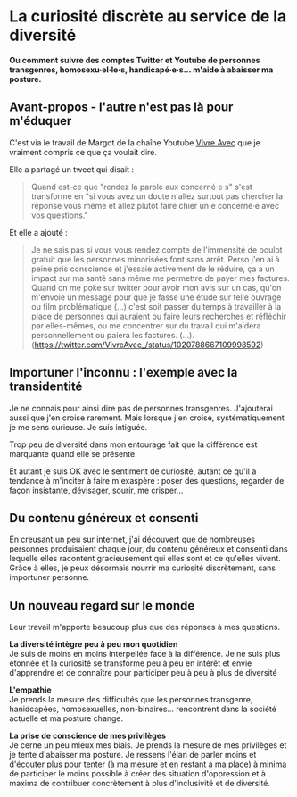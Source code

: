 # La curiosité discrète au service de la diversité 
**Ou comment suivre des comptes Twitter et Youtube de personnes transgenres, homosexu·el·le·s, handicapé·e·s... m'aide à abaisser ma posture.**

## Avant-propos - l'autre n'est pas là pour m'éduquer

C'est via le travail de Margot de la chaîne Youtube [Vivre Avec](https://www.youtube.com/channel/UCH3Hp3WAm0iGQBi_csusoUg) que je vraiment compris ce que ça voulait dire.

Elle a partagé un tweet qui disait : 

> Quand est-ce que "rendez la parole aux concerné·e·s" s'est transformé en "si vous avez un doute n'allez surtout pas chercher la réponse vous même et allez plutôt faire chier un·e concerné·e avec vos questions."

Et elle a ajouté : 
> Je ne sais pas si vous vous rendez compte de l'immensité de boulot gratuit que les personnes minorisées font sans arrêt. Perso j'en ai à peine pris conscience et j'essaie activement de le réduire, ça a un impact sur ma santé sans même me permettre de payer mes factures. Quand on me poke sur twitter pour avoir mon avis sur un cas, qu'on m'envoie un message pour que je fasse une étude sur telle ouvrage ou film problématique (...) c'est soit passer du temps à travailler à la place de personnes qui auraient pu faire leurs recherches et réfléchir par elles-mêmes, ou me concentrer sur du travail qui m'aidera personnellement ou paiera les factures. (...). (https://twitter.com/VivreAvec_/status/1020788667109998592)

## Importuner l'inconnu : l'exemple avec la transidentité

Je ne connais pour ainsi dire pas de personnes transgenres. J'ajouterai aussi que j'en croise rarement. Mais lorsque j'en croise, systématiquement je me sens curieuse. Je suis intiguée. 

Trop peu de diversité dans mon entourage fait que la différence est marquante quand elle se présente. 

Et autant je suis OK avec le sentiment de curiosité, autant ce qu'il a tendance à m'inciter à faire m'exaspère : poser des questions, regarder de façon insistante, dévisager, sourir, me crisper...


## Du contenu généreux et consenti

En creusant un peu sur internet, j'ai découvert que de nombreuses personnes produisaient chaque jour, du contenu généreux et consenti dans lequelle elles racontent gracieusement qui elles sont et ce qu'elles vivent.  Grâce à elles, je peux désormais nourrir ma curiosité discrètement, sans importuner personne.

## Un nouveau regard sur le monde

Leur travail m'apporte beaucoup plus que des réponses à mes questions. 

**La diversité intègre peu à peu mon quotidien**  
Je suis de moins en moins interpellée face à la différence. Je ne suis plus étonnée et la curiosité se transforme peu à peu en intérêt et envie d'apprendre et de connaître pour participer peu à peu à plus de diversité

**L'empathie**  
Je prends la mesure des difficultés que les personnes transgenre, hanidcapées, homosexuelles, non-binaires... rencontrent dans la société actuelle et ma posture change. 

**La prise de conscience de mes privilèges**  
Je cerne un peu mieux mes biais. Je prends la mesure de mes privilèges et je tente d'abaisser ma posture. Je ressens l'élan de parler moins et d'écouter plus pour tenter (à ma mesure et en restant à ma place) à minima de participer le moins possible à créer des situation d'oppression et à maxima de contribuer concrètement à plus d'inclusivité et de diversité.




